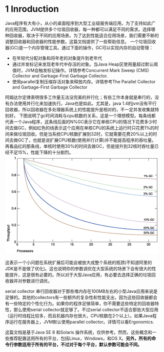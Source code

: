# 1 Inroduction

Java程序有大有小，从小的桌面程序到大型工业级服务端应用。为了支持如此广的应用范围，JVM提供多个垃圾回收器，每一种都可以满足不同的需求。选择哪种回收器，取决于不同的应用场景。为了达到性能适合应用场景，我们需要不断的调整回收器和回收器的性能参数。这篇文档提供了一些帮助信息。
一个垃圾回收器(GC)是一个内存管理工具。通过下面的操作，GC可以实现内存的自动管理：
* 在年轻代分配对象和将年老的对象提升到老年代
* 通过并发标记来发现老年代中存活的对象。当Java Heap区使用量超过默认阈值时，JVM会触发标记操作。详情参考Concurrent Mark Sweep (CMS) Collector and Garbage-First Garbage Collector.
* 使用parallel复制压缩存活对象来释放内存。详情参考The Parallel Collector and Garbage-First Garbage Collector

阿姆达尔定律表明很多工作量无法没完美的并行化；有些工作本身就是串行的，没有办法使用并行化来加速执行。Java也是如此。尤其是，java 1.4的jvm没有平行回收器，所以回收器在多处理器系统上的性能提升是相对的，不一定并发收集就特别好。
下图说明了gc时间消耗与cpu核数的关系，这是一个理想模型。每条线都代表一个Java程序，这条线后面的N%GC表示它在单核CPU的情况下花费多少时间去做GC，例如红色的线表示这个应用在单核CPU的系统上运行时只花费1%的时间来做垃圾回收。但是当系统CPU核数扩展到32时，它就需要花费20%以上的时间去做GC了，也就是说扩展CPU核数(使用并行计算)并不能提高程序的吞吐量。再看品红的那条线，单核时使用30%的时间去做GC，但是提升到32核时吞吐量已经不足15%，性能下降的十分剧烈。
![Comparing Percentage of Time Spent in Garbage Collection](1-comparing-percentage-of-time-spent-in-garbage-collection.png)

这表示一个小问题在系统扩展后可能会被放大成整个系统的瓶颈(不知道阿里的JDK是不是做了优化)。这也说明你的参数调优在大型系统的场景下会有很大的性能提升，这是很有必要的。所以对于大型Java应用，有必要去选择正确的垃圾回收器并对参数进行调优。

serial collector 串行回收器对于那些堆内存在100MB左右的小型Java应用来说是足够的。其他的collectors有一些额外的复杂性和性能支出，因为这些回收器都会有一些特定的个性化行为。如果你的程序足够简单，你不需要这些特定的回收器特性，那么使用serial collector就足够了。不过serial collector不适合那些大型应用（运行时线程比较多，而且机器内存也很大，CPU核数在2个以上）。如果Java程序运行在服务器上，JVM默认使用parallel collector。详情可以看Ergonomics.

这篇文档是基于Java SE 8 和Solaris 操作系统，仅供参考。然而，这些概念和一些推荐配置适用所有的平台，包括Linux，Windows，和OS X。**另外，所有的命令行参数适用于所有的平台，不过对于每个平台，默认参数可能会不同。**
